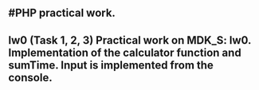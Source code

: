 #PHP practical work.
------------------------------------------------------
lw0 (Task 1, 2, 3)
Practical work on MDK_S: lw0.
Implementation of the calculator function and sumTime.
Input is implemented from the console.
------------------------------------------------------
